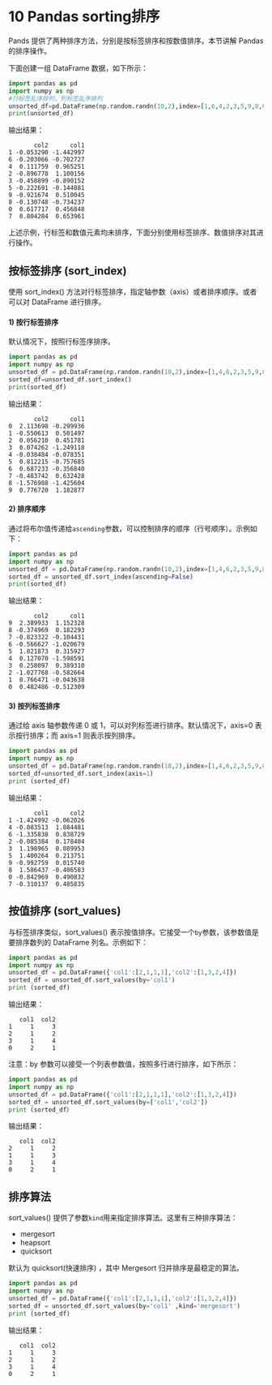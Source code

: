 # 10 Pandas sorting排序

Pands 提供了两种排序方法，分别是按标签排序和按数值排序。本节讲解 Pandas 的排序操作。

下面创建一组 DataFrame 数据，如下所示：

```python
import pandas as pd
import numpy as np
#行标签乱序排列，列标签乱序排列
unsorted_df=pd.DataFrame(np.random.randn(10,2),index=[1,6,4,2,3,5,9,8,0,7],columns=['col2','col1'])
print(unsorted_df)
```

输出结果：

```
       col2      col1
1 -0.053290 -1.442997
6 -0.203066 -0.702727
4  0.111759  0.965251
2 -0.896778  1.100156
3 -0.458899 -0.890152
5 -0.222691 -0.144881
9 -0.921674  0.510045
8 -0.130748 -0.734237
0  0.617717  0.456848
7  0.804284  0.653961
```

上述示例，行标签和数值元素均未排序，下面分别使用标签排序、数值排序对其进行操作。

## 按标签排序 (sort_index)

使用 sort_index() 方法对行标签排序，指定轴参数（axis）或者排序顺序。或者可以对 DataFrame 进行排序。

#### 1) 按行标签排序

默认情况下，按照行标签序排序。

```python
import pandas as pd
import numpy as np
unsorted_df = pd.DataFrame(np.random.randn(10,2),index=[1,4,6,2,3,5,9,8,0,7],columns = ['col2','col1'])
sorted_df=unsorted_df.sort_index()
print(sorted_df)
```

输出结果：

```
       col2      col1
0  2.113698 -0.299936
1 -0.550613  0.501497
2  0.056210  0.451781
3  0.074262 -1.249118
4 -0.038484 -0.078351
5  0.812215 -0.757685
6  0.687233 -0.356840
7 -0.483742  0.632428
8 -1.576988 -1.425604
9  0.776720  1.182877
```

#### 2) 排序顺序

通过将布尔值传递给`ascending`参数，可以控制排序的顺序（行号顺序）。示例如下：

```python
import pandas as pd
import numpy as np
unsorted_df = pd.DataFrame(np.random.randn(10,2),index=[1,4,6,2,3,5,9,8,0,7],columns = ['col2','col1'])
sorted_df = unsorted_df.sort_index(ascending=False)
print(sorted_df)
```

输出结果：

```
       col2      col1
9  2.389933  1.152328
8 -0.374969  0.182293
7 -0.823322 -0.104431
6 -0.566627 -1.020679
5  1.021873  0.315927
4  0.127070 -1.598591
3  0.258097  0.389310
2 -1.027768 -0.582664
1  0.766471 -0.043638
0  0.482486 -0.512309
```

#### 3) 按列标签排序

通过给 axis 轴参数传递 0 或 1，可以对列标签进行排序。默认情况下，axis=0 表示按行排序；而 axis=1 则表示按列排序。

```python
import pandas as pd
import numpy as np
unsorted_df = pd.DataFrame(np.random.randn(10,2),index=[1,4,6,2,3,5,9,8,0,7],columns = ['col2','col1'])
sorted_df=unsorted_df.sort_index(axis=1)
print (sorted_df)
```

输出结果：

```
       col1      col2
1 -1.424992 -0.062026
4 -0.083513  1.884481
6 -1.335838  0.838729
2 -0.085384  0.178404
3  1.198965  0.089953
5  1.400264  0.213751
9 -0.992759  0.015740
8  1.586437 -0.406583
0 -0.842969  0.490832
7 -0.310137  0.485835
```

## 按值排序 (sort_values)

与标签排序类似，sort_values() 表示按值排序。它接受一个`by`参数，该参数值是要排序数列的 DataFrame 列名。示例如下：

```python
import pandas as pd
import numpy as np
unsorted_df = pd.DataFrame({'col1':[2,1,1,1],'col2':[1,3,2,4]})
sorted_df = unsorted_df.sort_values(by='col1')
print (sorted_df)
```

输出结果：

```
   col1  col2
1     1     3
2     1     2
3     1     4
0     2     1
```

注意：by 参数可以接受一个列表参数值，按照多行进行排序，如下所示：

```python
import pandas as pd
import numpy as np
unsorted_df = pd.DataFrame({'col1':[2,1,1,1],'col2':[1,3,2,4]})
sorted_df = unsorted_df.sort_values(by=['col1','col2'])
print (sorted_df）
```

输出结果：

```
   col1  col2
2     1     2
1     1     3
3     1     4
0     2     1
```

## 排序算法

sort_values() 提供了参数`kind`用来指定排序算法。这里有三种排序算法：

- mergesort
- heapsort
- quicksort


默认为 quicksort(快速排序) ，其中 Mergesort 归并排序是最稳定的算法。

```python
import pandas as pd
import numpy as np
unsorted_df = pd.DataFrame({'col1':[2,1,1,1],'col2':[1,3,2,4]})
sorted_df = unsorted_df.sort_values(by='col1' ,kind='mergesort')
print (sorted_df)
```

输出结果：

```
   col1  col2
1     1     3
2     1     2
3     1     4
0     2     1
```